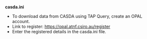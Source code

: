 **casda.ini**
- To download data from CASDA using TAP Query, create an OPAL account. 
- Link to register: https://opal.atnf.csiro.au/register
- Enter the registered details in the casda.ini file.

